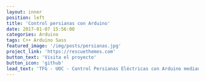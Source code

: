 ```yaml
---
layout: inner
position: left
title: 'Control persianas con Arduino'
date: 2017-01-07 15:56:00
categories: Arduino
tags: C++ Arduino Sass
featured_image: '/img/posts/persianas.jpg'
project_link: 'https://rescuethemes.com'
button_text: 'Visita el proyecto'
button_icon: 'github'
lead_text: 'TFG - UOC - Control Persianas Eléctricas con Arduino mediante RF. Incluye opción para capturar el código de los mandos a distáncia de las persianas.'
---
```

